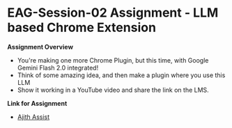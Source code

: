 # EAG-Session-02 Assignment - LLM based Chrome Extension

**Assignment Overview**

- You're making one more Chrome Plugin, but this time, with Google Gemini Flash 2.0 integrated!
- Think of some amazing idea, and then make a plugin where you use this LLM
- Show it working in a YouTube video and share the link on the LMS. 


**Link for Assignment**

- [Ajith Assist](https://github.com/ajithvcoder/Ajith-Assist)